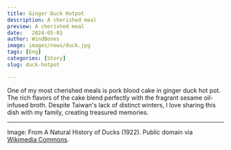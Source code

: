 ```yaml
---
title: Ginger Duck Hotpot 
description: A cherished meal
preview: A cherished meal
date:   2024-05-01
author: WindBones
image: images/news/duck.jpg
tags: [Eng]
categories: [Story]
slug: duck-hotpot

---
```


One of my most cherished meals is pork blood cake in ginger duck hot pot. The rich flavors of the cake blend perfectly with the fragrant sesame oil-infused broth. Despite Taiwan's lack of distinct winters, I love sharing this dish with my family, creating treasured memories.

---

Image: From A Natural History of Ducks (1922). Public domain via [Wikimedia Commons](https://commons.wikimedia.org/wiki/File:A_natural_history_of_the_ducks_(1922)_(14583073697).jpg).